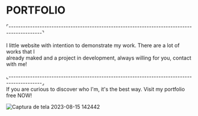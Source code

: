 # PORTFOLIO

⌜--------------------------------------------------------------------------------------------⌝ <br>
                                                                                            <br>
  I little website with intention to demonstrate my work. There are a lot of works that I   <br>
    already maked and a project in development, always willing for you, contact with me!      <br>
                                                                                             <br>
⌞--------------------------------------------------------------------------------------------⌟ <br>
If you are curious to discover who I'm, it's the best way. Visit my portfolio free NOW! <br>

![Captura de tela 2023-08-15 142442](https://github.com/JeanPasquini/website_portfolio/assets/126198701/7a4d9e20-a2d8-4078-b29c-22d9ce99e7e8)

